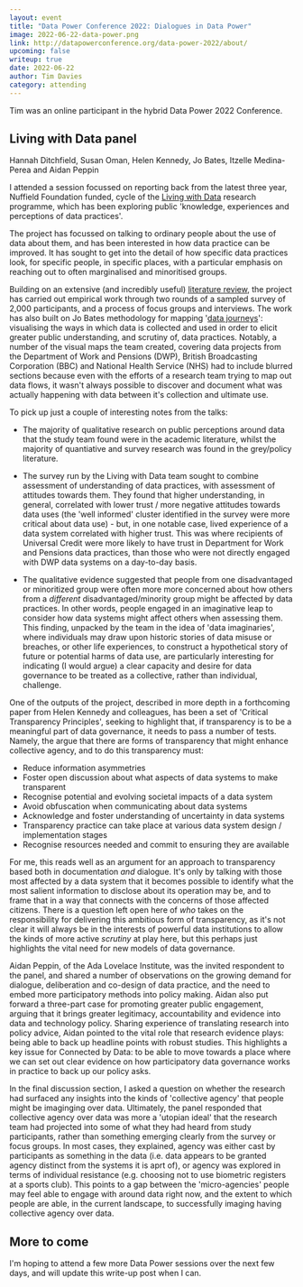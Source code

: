```yaml
---
layout: event
title: "Data Power Conference 2022: Dialogues in Data Power"
image: 2022-06-22-data-power.png
link: http://datapowerconference.org/data-power-2022/about/
upcoming: false
writeup: true
date: 2022-06-22
author: Tim Davies
category: attending
---
```


Tim was an online participant in the hybrid Data Power 2022 Conference. 

<!-- more -->

## Living with Data panel

Hannah Ditchfield, Susan Oman, Helen Kennedy, Jo Bates, Itzelle Medina-Perea and Aidan Peppin

I attended a session focussed on reporting back from the latest three year, Nuffield Foundation funded, cycle of the [Living with Data](https://livingwithdata.org/) research programme, which has been exploring public 'knowledge, experiences and perceptions of data practices'. 

The project has focussed on talking to ordinary people about the use of data about them, and has been interested in how data practice can be improved. It has sought to get into the detail of how specific data practices look, for specific people, in specific places, with a particular emphasis on reaching out to often marginalised and minoritised groups. 

Building on an extensive (and incredibly useful) [literature review](https://livingwithdata.org/resources/living-with-data-literature-review/), the project has carried out empirical work through two rounds of a sampled survey of 2,000 participants, and a process of focus groups and interviews. The work has also built on Jo Bates methodology for mapping '[data journeys](https://journals.sagepub.com/doi/full/10.1177/2053951716654502)': visualising the ways in which data is collected and used in order to elicit greater public understanding, and scrutiny of, data practices. Notably, a number of the visual maps the team created, covering data projects from the Department of Work and Pensions (DWP), British Broadcasting Corporation (BBC) and National Health Service (NHS) had to include blurred sections because even with the efforts of a research team trying to map out data flows, it wasn't always possible to discover and document what was actually happening with data between it's collection and ultimate use. 

To pick up just a couple of interesting notes from the talks:

* The majority of qualitative research on public perceptions around data that the study team found were in the academic literature, whilst the majority of quantiative and survey research was found in the grey/policy literature. 

* The survey run by the Living with Data team sought to combine assessment of understanding of data practices, with assessment of attitudes towards them. They found that higher understanding, in general, correlated with lower trust / more negative attitudes towards data uses (the 'well informed' cluster identified in the survey were more critical about data use) - but, in one notable case, lived experience of a data system correlated with higher trust. This was where recipients of Universal Credit were more likely to have trust in Department for Work and Pensions data practices, than those who were not directly engaged with DWP data systems on a day-to-day basis. 

* The qualitative evidence suggested that people from one disadvantaged or minoritized group were often more more concerned about how others from a *different* disadvantaged/minority group might be affected by data practices. In other words, people engaged in an imaginative leap to consider how data systems might affect others when assessing them. This finding, unpacked by the team in the idea of 'data imaginaries', where individuals may draw upon historic stories of data misuse or breaches, or other life experiences, to construct a hypothetical story of future or potential harms of data use, are particularly interesting for indicating (I would argue) a clear capacity and desire for data governance to be treated as a collective, rather than individual, challenge.

One of the outputs of the project, described in more depth in a forthcoming paper from Helen Kennedy and colleagues, has been a set of 'Critical Transparency Principles', seeking to highlight that, if transparency is to be a meaningful part of data governance, it needs to pass a number of tests. Namely, the argue that there are forms of transparency that might enhance collective agency, and to do this transparency must:

* Reduce information asymmetries
* Foster open discussion about what aspects of data systems to make transparent
* Recognise potential and evolving societal impacts of a data system
* Avoid obfuscation when communicating about data systems
* Acknowledge and foster understanding of uncertainty in data systems
* Transparency practice can take place at various data system design / implementation stages
* Recognise resources needed and commit to ensuring they are available

For me, this reads well as an argument for an approach to transparency based both in documentation *and* dialogue. It's only by talking with those most affected by a data system that it becomes possible to identify what the most salient information to disclose about its operation may be, and to frame that in a way that connects with the concerns of those affected citizens. There is a question left open here of *who* takes on the responsibility for delivering this ambitious form of transparency, as it's not clear it will always be in the interests of powerful data institutions to allow the kinds of more active *scrutiny* at play here, but this perhaps just highlights the vital need for new models of data governance.

Aidan Peppin, of the Ada Lovelace Institute, was the invited respondent to the panel, and shared a number of observations on the growing demand for dialogue, deliberation and co-design of data practice, and the need to embed more participatory methods into policy making. Aidan also put forward a three-part case for promoting greater public engagement, arguing that it brings greater legitimacy, accountability and evidence into data and technology policy. Sharing experience of translating research into policy advice, Aidan pointed to the vital role that research evidence plays: being able to back up headline points with robust studies. This highlights a key issue for Connected by Data: to be able to move towards a place where we can set out clear evidence on how participatory data governance works in practice to back up our policy asks. 

In the final discussion section, I asked a question on whether the research had surfaced any insights into the kinds of 'collective agency' that people might be imaginging over data. Ultimately, the panel responded that collective agency over data was more a 'utopian ideal' that the research team had projected into some of what they had heard from study participants, rather than something emerging clearly from the survey or focus groups. In most cases, they explained, agency was either cast by participants as something in the data (i.e. data appears to be granted agency distinct from the systems it is aprt of), or agency was explored in terms of individual resistance (e.g. choosing not to use biometric registers at a sports club). This points to a gap between the 'micro-agencies' people may feel able to engage with around data right now, and the extent to which people are able, in the current landscape, to successfully imaging having collective agency over data. 

## More to come

I'm hoping to attend a few more Data Power sessions over the next few days, and will update this write-up post when I can. 


